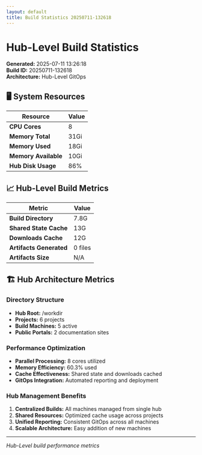 ```yaml
---
layout: default
title: Build Statistics 20250711-132618
---
```


# Hub-Level Build Statistics

**Generated:** 2025-07-11 13:26:18  
**Build ID:** 20250711-132618  
**Architecture:** Hub-Level GitOps

## 🖥️ System Resources

| Resource | Value |
|----------|-------|
| **CPU Cores** | 8 |
| **Memory Total** | 31Gi |
| **Memory Used** | 18Gi |
| **Memory Available** | 10Gi |
| **Hub Disk Usage** | 86% |

## 📈 Hub-Level Build Metrics

| Metric | Value |
|--------|-------|
| **Build Directory** | 7.8G |
| **Shared State Cache** | 13G |
| **Downloads Cache** | 12G |
| **Artifacts Generated** | 0 files |
| **Artifacts Size** | N/A |

## 🏗️ Hub Architecture Metrics

### Directory Structure
- **Hub Root:** /workdir
- **Projects:** 6 projects
- **Build Machines:** 5 active
- **Public Portals:** 2 documentation sites

### Performance Optimization
- **Parallel Processing:** 8 cores utilized
- **Memory Efficiency:** 60.3% used
- **Cache Effectiveness:** Shared state and downloads cached
- **GitOps Integration:** Automated reporting and deployment

### Hub Management Benefits
1. **Centralized Builds:** All machines managed from single hub
2. **Shared Resources:** Optimized cache usage across projects
3. **Unified Reporting:** Consistent GitOps across all machines
4. **Scalable Architecture:** Easy addition of new machines

---
*Hub-Level build performance metrics*

